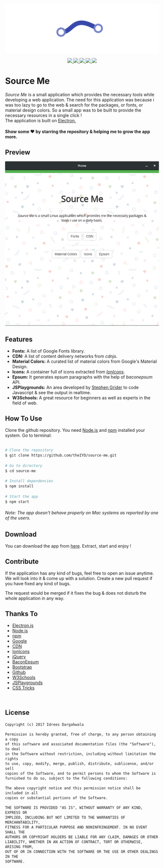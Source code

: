 ![Image](art/logo.jpg)

<p align="center">

<a href="https://github.com/theIYD/source-me/issues">
  <img src="https://img.shields.io/github/issues/theIYD/source-me.svg">
</a>

<a href="https://github.com/theIYD/source-me/network">
  <img src="https://img.shields.io/github/forks/theIYD/source-me.svg">
</a>

<a href="https://github.com/theIYD/source-me/stargazers">
  <img src="https://img.shields.io/github/stars/theIYD/source-me.svg">
</a>

<a href="https://raw.githubusercontent.com/theIYD/source-me/master/LICENSE">
  <img src="https://img.shields.io/badge/license-MIT-blue.svg">
</a>

<a href="https://twitter.com/intent/tweet?text=Wow:&url=%5Bobject%20Object%5D">
  <img src="https://img.shields.io/twitter/url/https/github.com/theIYD/source-me.svg?style=social">
</a>
</p>

# Source Me

<p align="left"><em>Source Me</em> is a small application which provides the necessary tools while developing a web application. The need for this application was because i was too lazy to go to the web & search for the packages, or fonts, or material design colors. So a small app was to be built to provide the necessary resources in a single click ! <br>The application is built on <a href="https://electron.atom.io/">Electron.</a></p>

#### Show some &hearts; by starring the repository &amp; helping me to grow the app more.

## Preview

![](art/preview.png)


## Features

* **Fonts:** A list of Google Fonts library.
* **CDN:** A list of content delivery networks from *cdnjs*.
* **Material Colors:** A curated list of material colors from Google's Material Design.
* **Icons:** A container full of icons extracted from *[IonIcons](https://ionicons.com)*.
* **Epsum:** It generates epsum paragraphs with the help of *baconepsum* API.
* **JSPlaygrounds:** An area developed by <a href="https://github.com/StephenGrider/JSPlaygrounds">Stephen Grider</a> to code Javascript & see the output in realtime.
* **W3Schools:** A great resource for beginners as well as experts in the field of web.


## How To Use

Clone the github repository. You need [Node.js](https://nodejs.org) and [npm](https://www.npmjs.com/) installed your system. Go to terminal:
<br>

```bash

# Clone the repository
$ git clone https://github.com/theIYD/source-me.git

# Go to directory
$ cd source-me

# Install dependencies
$ npm install 

# Start the app
$ npm start

```

###### Note: The app doesn't behave properly on Mac systems as reported by one of the users. 

## Download
You can download the app from [here](https://github.com/theIYD/source-me/releases).
Extract, start and enjoy !

## Contribute
If the application has any kind of bugs, feel free to open an issue anytime. We will look into it & come up with a solution. 
Create a new pull request if you have fixed any kind of bugs. 

The request would be merged if it fixes the bug & does not disturb the whole application in any way. 

## Thanks To

* [Electron.js](https://electron.atom.io/)
* [Node.js](https://nodejs.org)
* [npm](https://www.npmjs.com/)
* [Google](https://material.io/)
* [CDN](https://cdnjs.com/)
* [IonIcons](https://ionicons.com/)
* [jQuery](https://jquery.com/)
* [BaconEpsum](https://baconipsum.com)
* [Bootstrap](https://getbootstrap.com/)
* [Github](https://github.com/)
* [W3Schools](https://www.w3schools.com/)
* [JSPlaygrounds](https://stephengrider.github.io/JSPlaygrounds/)
* [CSS Tricks](https://css-tricks.com/)



<br>

## License 

    Copyright (c) 2017 Idrees Dargahwala

    Permission is hereby granted, free of charge, to any person obtaining a copy
    of this software and associated documentation files (the "Software"), to deal
    in the Software without restriction, including without limitation the rights
    to use, copy, modify, merge, publish, distribute, sublicense, and/or sell
    copies of the Software, and to permit persons to whom the Software is
    furnished to do so, subject to the following conditions:

    The above copyright notice and this permission notice shall be included in all
    copies or substantial portions of the Software.

    THE SOFTWARE IS PROVIDED "AS IS", WITHOUT WARRANTY OF ANY KIND, EXPRESS OR
    IMPLIED, INCLUDING BUT NOT LIMITED TO THE WARRANTIES OF MERCHANTABILITY,
    FITNESS FOR A PARTICULAR PURPOSE AND NONINFRINGEMENT. IN NO EVENT SHALL THE
    AUTHORS OR COPYRIGHT HOLDERS BE LIABLE FOR ANY CLAIM, DAMAGES OR OTHER
    LIABILITY, WHETHER IN AN ACTION OF CONTRACT, TORT OR OTHERWISE, ARISING FROM,
    OUT OF OR IN CONNECTION WITH THE SOFTWARE OR THE USE OR OTHER DEALINGS IN THE
    SOFTWARE.


